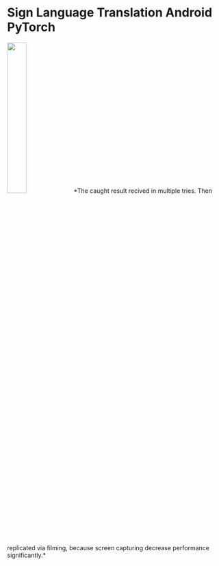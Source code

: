 # Sign Language Translation Android PyTorch
 
<img src="https://media1.giphy.com/media/lnItqdhtEHi8WEgkMI/giphy.gif"  width="30%">
*The caught result recived in multiple tries. Then replicated via filming, because screen capturing decrease performance significantly.*

